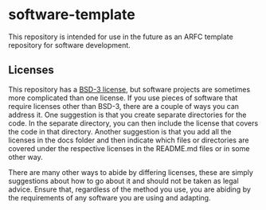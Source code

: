 # software-template

This repository is intended for use in the future as an ARFC template repository for software development.

## Licenses

This repository has a [BSD-3 license](https://spdx.org/licenses/BSD-3-Clause.html), but software projects are sometimes more 
complicated than one license. If you use pieces of software that require licenses other than BSD-3, there are a couple of ways 
you can address it. One suggestion is that you create separate directories for the code. In the separate directory, you can then 
include the license that covers the code in that directory. Another suggestion is that you add all the licenses in the docs 
folder and then indicate which files or directories are covered under the respective licenses in the README.md files or in some 
other way.

There are many other ways to abide by differing licenses, these are simply suggestions about how to go about it and should not be 
taken as legal advice. Ensure that, regardless of the method you use, you are abiding by the requirements of any software you are 
using and adapting.
